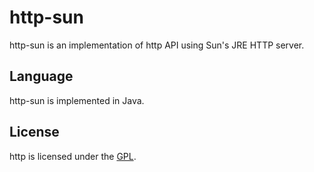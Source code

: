 # http-sun

http-sun is an implementation of http API using Sun's JRE HTTP server.

## Language

http-sun is implemented in Java.

## License

http is licensed under the [GPL](http://www.gnu.org/licenses/gpl.html).
